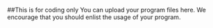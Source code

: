 ##This is for coding only
You can upload your program files here.
We encourage that you should enlist the usage of your program.

